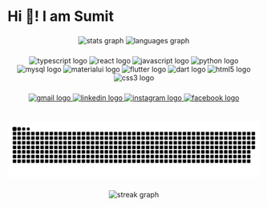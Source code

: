 <h1 align="left">Hi 👋!  I am Sumit</h1>

###

<div align="center">
  <img src="https://github-readme-stats.vercel.app/api?username=sumitjain236&hide_title=false&hide_rank=false&show_icons=true&include_all_commits=true&count_private=true&disable_animations=false&theme=dracula&locale=en&hide_border=false" height="180" alt="stats graph"  />
  <img src="https://github-readme-stats.vercel.app/api/top-langs?username=sumitjain236&locale=en&hide_title=false&layout=compact&card_width=320&langs_count=6&theme=dracula&hide_border=false" height="180" alt="languages graph"  />
</div>

###

<div align="center">
  <img src="https://cdn.jsdelivr.net/gh/devicons/devicon/icons/typescript/typescript-plain.svg" height="56" width="68" alt="typescript logo"  />
  <img src="https://cdn.jsdelivr.net/gh/devicons/devicon/icons/react/react-original.svg" height="56" width="68" alt="react logo"  />
  <img src="https://cdn.jsdelivr.net/gh/devicons/devicon/icons/javascript/javascript-original.svg" height="56" width="68" alt="javascript logo"  />
  <img src="https://cdn.jsdelivr.net/gh/devicons/devicon/icons/python/python-original.svg" height="56" width="68" alt="python logo"  />
  <img src="https://cdn.jsdelivr.net/gh/devicons/devicon/icons/mysql/mysql-original.svg" height="56" width="68" alt="mysql logo"  />
  <img src="https://cdn.jsdelivr.net/gh/devicons/devicon/icons/materialui/materialui-original.svg" height="56" width="68" alt="materialui logo"  />
  <img src="https://cdn.jsdelivr.net/gh/devicons/devicon/icons/flutter/flutter-original.svg" height="56" width="68" alt="flutter logo"  />
  <img src="https://cdn.jsdelivr.net/gh/devicons/devicon/icons/dart/dart-original.svg" height="56" width="68" alt="dart logo"  />
  <img src="https://cdn.jsdelivr.net/gh/devicons/devicon/icons/html5/html5-original.svg" height="56" width="68" alt="html5 logo"  />
  <img src="https://cdn.jsdelivr.net/gh/devicons/devicon/icons/css3/css3-original.svg" height="56" width="68" alt="css3 logo"  />
</div>

###

<div align="center">
  <a href="mailto: jainmit23@gmail.com" target="_blank">
    <img src="https://img.shields.io/static/v1?message=Gmail&logo=gmail&label=&color=D14836&logoColor=white&labelColor=&style=for-the-badge" height="42" alt="gmail logo"  />
  </a>
  <a href="https://www.linkedin.com/in/sumit-jain-66bb5719a" target="_blank">
    <img src="https://img.shields.io/static/v1?message=LinkedIn&logo=linkedin&label=&color=0077B5&logoColor=white&labelColor=&style=for-the-badge" height="42" alt="linkedin logo"  />
  </a>
  <a href="https://www.instagram.com/jainmit23/" target="_blank">
    <img src="https://img.shields.io/static/v1?message=Instagram&logo=instagram&label=&color=E4405F&logoColor=white&labelColor=&style=for-the-badge" height="42" alt="instagram logo"  />
  </a>
  <a href="facebook.com/profile.php?id=100006377255962" target="_blank">
    <img src="https://img.shields.io/static/v1?message=Facebook&logo=facebook&label=&color=1877F2&logoColor=white&labelColor=&style=for-the-badge" height="42" alt="facebook logo"  />
  </a>
</div>

###

<br clear="both">

<img src="https://github.com/sumitjain236/sumitjain236/blob/7540974b307e0797c2bead726f9039c8ef1b6c0b/snake.svg" alt="Snake animation" />

###

<div align="center">
  <img src="https://streak-stats.demolab.com?user=sumitjain236&locale=en&mode=daily&theme=dracula&hide_border=false&border_radius=5" height="200" alt="streak graph"  />
</div>

###
